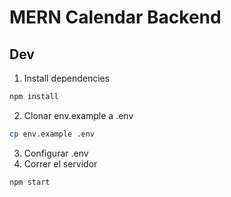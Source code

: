 # MERN Calendar Backend

## Dev

1. Install dependencies
```bash
npm install
```
2. Clonar env.example a .env
```bash
cp env.example .env
```
3. Configurar .env
4. Correr el servidor
```bash
npm start
```